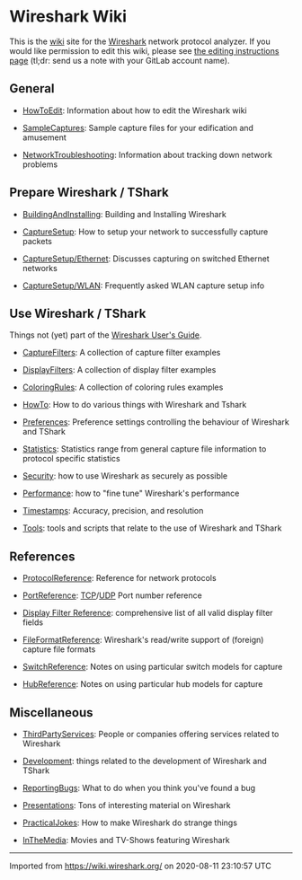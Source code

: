 # Wireshark Wiki

This is the [wiki](http://en.wikipedia.org/wiki/Wiki) site for the [Wireshark](http://www.wireshark.org) network protocol analyzer.
If you would like permission to edit this wiki, please see [the editing instructions page](/HowToEdit) (tl;dr: send us a note with your GitLab account name).

## General

- [HowToEdit](/HowToEdit): Information about how to edit the Wireshark wiki

- [SampleCaptures](/SampleCaptures): Sample capture files for your edification and amusement

- [NetworkTroubleshooting](/NetworkTroubleshooting): Information about tracking down network problems

## Prepare Wireshark / TShark

- [BuildingAndInstalling](/BuildingAndInstalling): Building and Installing Wireshark

- [CaptureSetup](/CaptureSetup): How to setup your network to successfully capture packets
    
- [CaptureSetup/Ethernet](/CaptureSetup/Ethernet): Discusses capturing on switched Ethernet networks
    
- [CaptureSetup/WLAN](/CaptureSetup/WLAN): Frequently asked WLAN capture setup info

## Use Wireshark / TShark

Things not (yet) part of the [Wireshark User's Guide](http://www.wireshark.org/docs/wsug_html_chunked/).

- [CaptureFilters](/CaptureFilters): A collection of capture filter examples

- [DisplayFilters](/DisplayFilters): A collection of display filter examples

- [ColoringRules](/ColoringRules): A collection of coloring rules examples

- [HowTo](/HowTo): How to do various things with Wireshark and Tshark

- [Preferences](/Preferences): Preference settings controlling the behaviour of Wireshark and TShark

- [Statistics](/Statistics): Statistics range from general capture file information to protocol specific statistics

- [Security](/Security): how to use Wireshark as securely as possible

- [Performance](/Performance): how to "fine tune" Wireshark's performance

- [Timestamps](/Timestamps): Accuracy, precision, and resolution

- [Tools](/Tools): tools and scripts that relate to the use of Wireshark and TShark

## References

- [ProtocolReference](/ProtocolReference): Reference for network protocols

- [PortReference](/PortReference): [TCP](/TCP)/[UDP](/UDP) Port number reference

- [Display Filter Reference](http://www.wireshark.org/docs/dfref/): comprehensive list of all valid display filter fields

- [FileFormatReference](/FileFormatReference): Wireshark's read/write support of (foreign) capture file formats

- [SwitchReference](/SwitchReference): Notes on using particular switch models for capture

- [HubReference](/HubReference): Notes on using particular hub models for capture

## Miscellaneous

- [ThirdPartyServices](/ThirdPartyServices): People or companies offering services related to Wireshark

- [Development](/Development): things related to the development of Wireshark and TShark

- [ReportingBugs](/ReportingBugs): What to do when you think you've found a bug

- [Presentations](/Presentations): Tons of interesting material on Wireshark

- [PracticalJokes](/PracticalJokes): How to make Wireshark do strange things

- [InTheMedia](/InTheMedia): Movies and TV-Shows featuring Wireshark

---

Imported from https://wiki.wireshark.org/ on 2020-08-11 23:10:57 UTC
